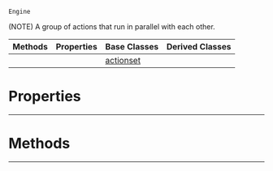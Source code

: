  `Engine`

(NOTE) A group of actions that run in parallel with each other.

|Methods|Properties|Base Classes|Derived Classes|
|---|---|---|---|
| | |[actionset](https://github.com/zeroengineteam/ZeroDocs/blob/master/code_reference/class_reference/actionset.markdown)| |


 #  Properties


---  
 #  Methods


---  
 

 